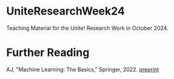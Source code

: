 # UniteResearchWeek24
Teaching Material for the Unite! Research Work in October 2024. 

# Further Reading 
AJ, "Machine Learning: The Basics," Springer, 2022. [preprint](https://mlbook.cs.aalto.fi) 

